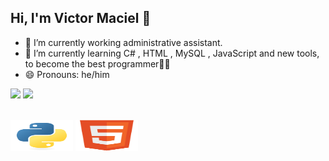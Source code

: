 ## Hi, I'm Victor Maciel 👋
- 🔭 I’m currently working administrative assistant. 
- 🌱 I’m currently learning C# , HTML , MySQL , JavaScript and new tools, to become the best programmer👨‍💻 
- 😄 Pronouns: he/him


<img height="42em" src="https://github-readme-stats.vercel.app/api?username=victormaciel&show_icons=true&theme=dark"/> <img height="52em" src="https://github-readme-stats.vercel.app/api/top-langs/?username=victormaciel&show_icons=true&theme=dark"/>
</div>

<div style="display: inline_block"><br>
  <img align="center" alt="Rafa-Python" height="50" width="100" src="https://raw.githubusercontent.com/devicons/devicon/master/icons/python/python-original.svg">
  <img align="center" alt="Rafa-HTML" height="50" width="100" src="https://raw.githubusercontent.com/devicons/devicon/master/icons/html5/html5-original.svg">
</div>
